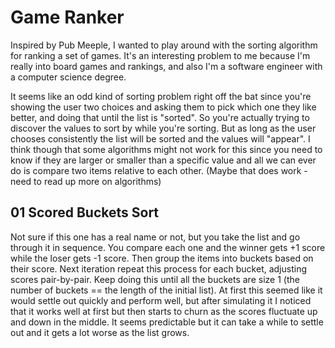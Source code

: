 # Game Ranker

Inspired by Pub Meeple, I wanted to play around with the sorting algorithm for ranking a set of games.
It's an interesting problem to me because I'm really into board games and rankings, and also I'm a
software engineer with a computer science degree.

It seems like an odd kind of sorting problem right off the bat since you're showing the user two choices
and asking them to pick which one they like better, and doing that until the list is "sorted". So you're
actually trying to discover the values to sort by while you're sorting. But as long as the user chooses 
consistently the list will be sorted and the values will "appear". I think though that some algorithms might
not work for this since you need to know if they are larger or smaller than a specific value and all we can 
ever do is compare two items relative to each other. (Maybe that does work - need to read up more on algorithms)

## 01 Scored Buckets Sort

Not sure if this one has a real name or not, but you take the list and go through it in sequence. You compare each one
and the winner gets +1 score while the loser gets -1 score. Then group the items into buckets based on their score.
Next iteration repeat this process for each bucket, adjusting scores pair-by-pair. Keep doing this until all the buckets
are size 1 (the number of buckets == the length of the initial list). At first this seemed like it would settle out
quickly and perform well, but after simulating it I noticed that it works well at first but then starts to churn as the
scores fluctuate up and down in the middle. It seems predictable but it can take a while to settle out and it gets a lot
worse as the list grows.


